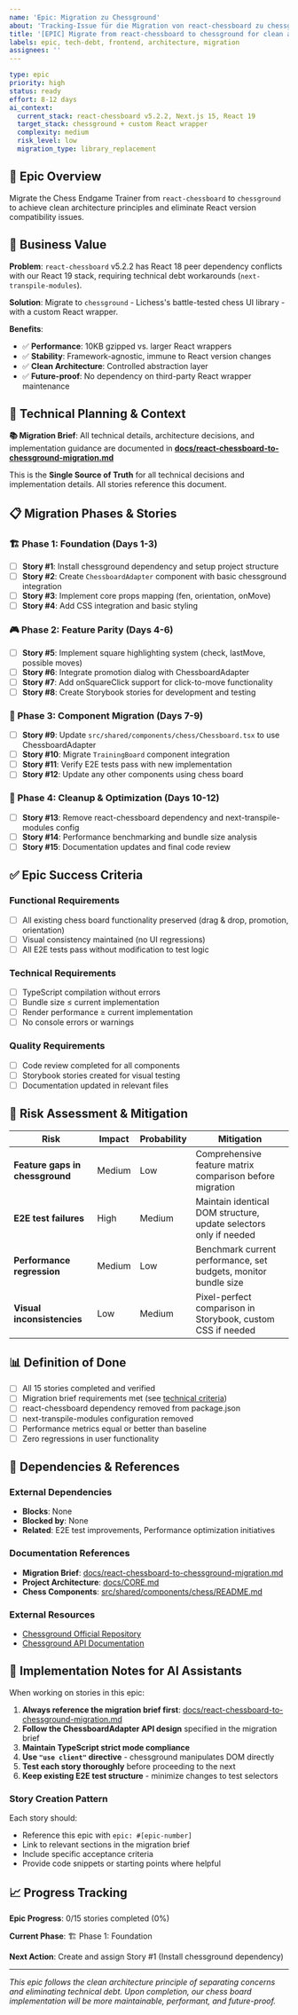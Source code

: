 ```yaml
---
name: 'Epic: Migration zu Chessground'
about: 'Tracking-Issue für die Migration von react-chessboard zu chessground'
title: '[EPIC] Migrate from react-chessboard to chessground for clean architecture'
labels: epic, tech-debt, frontend, architecture, migration
assignees: ''
---
```


```yaml
type: epic
priority: high
status: ready
effort: 8-12 days
ai_context:
  current_stack: react-chessboard v5.2.2, Next.js 15, React 19
  target_stack: chessground + custom React wrapper
  complexity: medium
  risk_level: low
  migration_type: library_replacement
```

## 🎯 Epic Overview

Migrate the Chess Endgame Trainer from `react-chessboard` to `chessground` to achieve clean architecture principles and eliminate React version compatibility issues.

## 🚀 Business Value

**Problem**: `react-chessboard` v5.2.2 has React 18 peer dependency conflicts with our React 19 stack, requiring technical debt workarounds (`next-transpile-modules`).

**Solution**: Migrate to `chessground` - Lichess's battle-tested chess UI library - with a custom React wrapper.

**Benefits**:

- ✅ **Performance**: 10KB gzipped vs. larger React wrappers
- ✅ **Stability**: Framework-agnostic, immune to React version changes
- ✅ **Clean Architecture**: Controlled abstraction layer
- ✅ **Future-proof**: No dependency on third-party React wrapper maintenance

## 🧠 Technical Planning & Context

**📚 Migration Brief**: All technical details, architecture decisions, and implementation guidance are documented in **[docs/react-chessboard-to-chessground-migration.md](../../../docs/react-chessboard-to-chessground-migration.md)**

This is the **Single Source of Truth** for all technical decisions and implementation details. All stories reference this document.

## 📋 Migration Phases & Stories

### 🏗️ Phase 1: Foundation (Days 1-3)

- [ ] **Story #1**: Install chessground dependency and setup project structure
- [ ] **Story #2**: Create `ChessboardAdapter` component with basic chessground integration
- [ ] **Story #3**: Implement core props mapping (fen, orientation, onMove)
- [ ] **Story #4**: Add CSS integration and basic styling

### 🎮 Phase 2: Feature Parity (Days 4-6)

- [ ] **Story #5**: Implement square highlighting system (check, lastMove, possible moves)
- [ ] **Story #6**: Integrate promotion dialog with ChessboardAdapter
- [ ] **Story #7**: Add onSquareClick support for click-to-move functionality
- [ ] **Story #8**: Create Storybook stories for development and testing

### 🔄 Phase 3: Component Migration (Days 7-9)

- [ ] **Story #9**: Update `src/shared/components/chess/Chessboard.tsx` to use ChessboardAdapter
- [ ] **Story #10**: Migrate `TrainingBoard` component integration
- [ ] **Story #11**: Verify E2E tests pass with new implementation
- [ ] **Story #12**: Update any other components using chess board

### 🧹 Phase 4: Cleanup & Optimization (Days 10-12)

- [ ] **Story #13**: Remove react-chessboard dependency and next-transpile-modules config
- [ ] **Story #14**: Performance benchmarking and bundle size analysis
- [ ] **Story #15**: Documentation updates and final code review

## ✅ Epic Success Criteria

### Functional Requirements

- [ ] All existing chess board functionality preserved (drag & drop, promotion, orientation)
- [ ] Visual consistency maintained (no UI regressions)
- [ ] All E2E tests pass without modification to test logic

### Technical Requirements

- [ ] TypeScript compilation without errors
- [ ] Bundle size ≤ current implementation
- [ ] Render performance ≥ current implementation
- [ ] No console errors or warnings

### Quality Requirements

- [ ] Code review completed for all components
- [ ] Storybook stories created for visual testing
- [ ] Documentation updated in relevant files

## 🚨 Risk Assessment & Mitigation

| Risk                            | Impact | Probability | Mitigation                                                        |
| ------------------------------- | ------ | ----------- | ----------------------------------------------------------------- |
| **Feature gaps in chessground** | Medium | Low         | Comprehensive feature matrix comparison before migration          |
| **E2E test failures**           | High   | Medium      | Maintain identical DOM structure, update selectors only if needed |
| **Performance regression**      | Medium | Low         | Benchmark current performance, set budgets, monitor bundle size   |
| **Visual inconsistencies**      | Low    | Medium      | Pixel-perfect comparison in Storybook, custom CSS if needed       |

## 📊 Definition of Done

- [ ] All 15 stories completed and verified
- [ ] Migration brief requirements met (see [technical criteria](../../../docs/react-chessboard-to-chessground-migration.md#-acceptance-criteria))
- [ ] react-chessboard dependency removed from package.json
- [ ] next-transpile-modules configuration removed
- [ ] Performance metrics equal or better than baseline
- [ ] Zero regressions in user functionality

## 🔗 Dependencies & References

### External Dependencies

- **Blocks**: None
- **Blocked by**: None
- **Related**: E2E test improvements, Performance optimization initiatives

### Documentation References

- **Migration Brief**: [docs/react-chessboard-to-chessground-migration.md](../../../docs/react-chessboard-to-chessground-migration.md)
- **Project Architecture**: [docs/CORE.md](../../../docs/CORE.md)
- **Chess Components**: [src/shared/components/chess/README.md](../../../src/shared/components/chess/README.md)

### External Resources

- [Chessground Official Repository](https://github.com/lichess-org/chessground)
- [Chessground API Documentation](https://github.com/lichess-org/chessground/blob/master/src/api.ts)

## 💬 Implementation Notes for AI Assistants

When working on stories in this epic:

1. **Always reference the migration brief first**: [docs/react-chessboard-to-chessground-migration.md](../../../docs/react-chessboard-to-chessground-migration.md)
2. **Follow the ChessboardAdapter API design** specified in the migration brief
3. **Maintain TypeScript strict mode compliance**
4. **Use `"use client"` directive** - chessground manipulates DOM directly
5. **Test each story thoroughly** before proceeding to the next
6. **Keep existing E2E test structure** - minimize changes to test selectors

### Story Creation Pattern

Each story should:

- Reference this epic with `epic: #[epic-number]`
- Link to relevant sections in the migration brief
- Include specific acceptance criteria
- Provide code snippets or starting points where helpful

## 📈 Progress Tracking

**Epic Progress**: 0/15 stories completed (0%)

**Current Phase**: 🏗️ Phase 1: Foundation

**Next Action**: Create and assign Story #1 (Install chessground dependency)

---

_This epic follows the clean architecture principle of separating concerns and eliminating technical debt. Upon completion, our chess board implementation will be more maintainable, performant, and future-proof._
